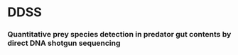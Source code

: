 # DDSS
### Quantitative prey species detection in predator gut contents by direct DNA shotgun sequencing
